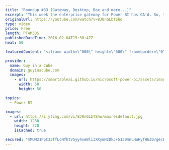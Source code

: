 ```yaml
---
title: "Roundup #33 (Gateway, Desktop, Box and more...)"
excerpt: "This week the enterprise gateway for Power BI has GA'd. So, that means it is time to move off of the Analysis Services Connector. There were a lot of new updates for Power BI Desktop, including the ability to add measures to a DirectQuery model. Chris Webb looks at how to query DMVs for Power BI Desktop."
originalUrl: https://youtube.com/watch?v=8J0nGLbTSho
type: video
price: Free
length: PT4M30S
publishedDateTime: 2016-02-04T15:30:47Z
heat: 50

featuredContent: "<iframe width=\"800\" height=\"500\" frameborder=\"0\" src=\"https://www.youtube.com/embed/8J0nGLbTSho\" allow=\"accelerometer; autoplay; encrypted-media; gyroscope; picture-in-picture\" allowfullscreen></iframe>"

provider:
  name: Guy in a Cube
  domain: guyinacube.com
  images:
    - url: https://smartableai.github.io/microsoft-power-bi/assets/images/organizations/guyinacube.com-50x50.jpg
      width: 50
      height: 50

topics:
  - Power BI

images:
  - url: https://i.ytimg.com/vi/8J0nGLbTSho/maxresdefault.jpg
    width: 1280
    height: 720
    isCached: true

secured: "mMUM21PpC33ffLcNfhtV5yy4veWli3XXymNzDkJ+5130mnLHuHyfHGJD/gecEWEsF6UgoAU/KFA3ivbmFJD6IZtugMvXniVehxUJK3Ovj6aTyzBbs9r4ftUwMye8af/tfYHN7P0TIvjS8gCIkYBxYU5sYTWKg7FdBalu1HpmGIDAtyzU0f0dnZZPRl4wJB305KJOsqSL1wbk07b7VGYto4+2s8wjw2ydLTdKzThwbc792BApqO/VPe6MngCQdSlMbL8ZZamXvxzOIyMMeD2PolZwbw787pm7x4KAnrkpbYJc9PRBwIoREg6xfAY8gczkyx+TyOVrxxY9Yoe827O7FfxHY46+cE+UChuajiwuls12tGGZQ3vaL4DcxJSwSAW/jvB+2AIXECM0Zvb5FvAm9/c0TrdavTytq/7Ds+WUPiQ=;GH2YLnWxWv4pmWqpA/R0pQ=="
---
```


